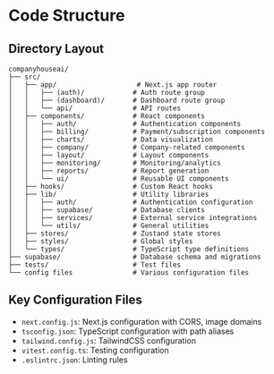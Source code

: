 # Code Structure

## Directory Layout
```
companyhouseai/
├── src/
│   ├── app/                    # Next.js app router
│   │   ├── (auth)/            # Auth route group
│   │   ├── (dashboard)/       # Dashboard route group
│   │   └── api/               # API routes
│   ├── components/            # React components
│   │   ├── auth/              # Authentication components
│   │   ├── billing/           # Payment/subscription components
│   │   ├── charts/            # Data visualization
│   │   ├── company/           # Company-related components
│   │   ├── layout/            # Layout components
│   │   ├── monitoring/        # Monitoring/analytics
│   │   ├── reports/           # Report generation
│   │   └── ui/                # Reusable UI components
│   ├── hooks/                 # Custom React hooks
│   ├── lib/                   # Utility libraries
│   │   ├── auth/              # Authentication configuration
│   │   ├── supabase/          # Database clients
│   │   ├── services/          # External service integrations
│   │   └── utils/             # General utilities
│   ├── stores/                # Zustand state stores
│   ├── styles/                # Global styles
│   └── types/                 # TypeScript type definitions
├── supabase/                  # Database schema and migrations
├── tests/                     # Test files
└── config files               # Various configuration files
```

## Key Configuration Files
- `next.config.js`: Next.js configuration with CORS, image domains
- `tsconfig.json`: TypeScript configuration with path aliases
- `tailwind.config.js`: TailwindCSS configuration
- `vitest.config.ts`: Testing configuration
- `.eslintrc.json`: Linting rules